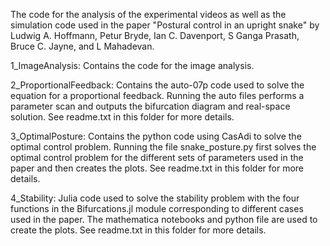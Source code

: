 The code for the analysis of the experimental videos as well as the simulation code used in the paper "Postural control in an upright snake" 
by Ludwig A. Hoffmann, Petur Bryde, Ian C. Davenport, S Ganga Prasath, Bruce C. Jayne, and L Mahadevan.

1_ImageAnalysis: Contains the code for the image analysis. 

2_ProportionalFeedback: Contains the auto-07p code used to solve the equation for a proportional feedback. Running the auto files performs a parameter scan and outputs 
                        the bifurcation diagram and real-space solution. See readme.txt in this folder for more details.
                        
3_OptimalPosture: Contains the python code using CasAdi to solve the optimal control problem. Running the file snake_posture.py first solves the optimal control problem 
                  for the different sets of parameters used in the paper and then creates the plots. See readme.txt in this folder for more details.
                  
4_Stability: Julia code used to solve the stability problem with the four functions in the Bifurcations.jl module corresponding to different cases used in the paper. 
              The mathematica notebooks and python file are used to create the plots. See readme.txt in this folder for more details.
